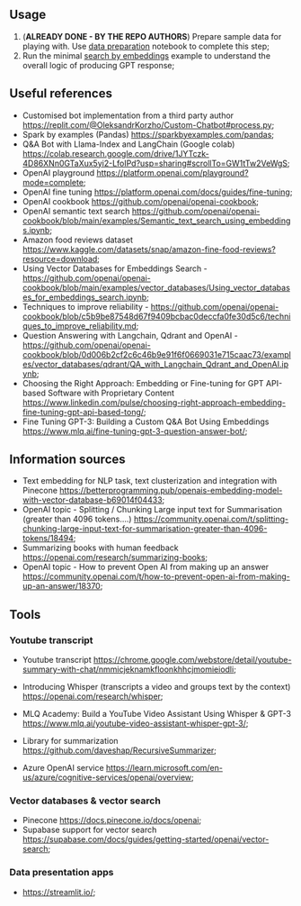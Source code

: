 ## Usage
1. (**ALREADY DONE - BY THE REPO AUTHORS**) Prepare sample data for playing with. Use [data preparation](./data_preparation.ipynb) notebook to complete this step;
2. Run the minimal [search by embeddings](./search_by_embeddings.ipynb) example to understand the overall logic of producing GPT response;

## Useful references

- Customised bot implementation from a third party author https://replit.com/@OleksandrKorzho/Custom-Chatbot#process.py;
- Spark by examples (Pandas) https://sparkbyexamples.com/pandas;
- Q&A Bot with Llama-Index and LangChain (Google colab) https://colab.research.google.com/drive/1JYTczk-4D86XNn0GTaXux5yi2-LfoIPd?usp=sharing#scrollTo=GW1tTw2VeWgS;
- OpenAI playground https://platform.openai.com/playground?mode=complete;
- OpenAI fine tuning https://platform.openai.com/docs/guides/fine-tuning;
- OpenAI cookbook https://github.com/openai/openai-cookbook;
- OpenAI semantic text search https://github.com/openai/openai-cookbook/blob/main/examples/Semantic_text_search_using_embeddings.ipynb;
- Amazon food reviews dataset https://www.kaggle.com/datasets/snap/amazon-fine-food-reviews?resource=download;
- Using Vector Databases for Embeddings Search - https://github.com/openai/openai-cookbook/blob/main/examples/vector_databases/Using_vector_databases_for_embeddings_search.ipynb;
- Techniques to improve reliability - https://github.com/openai/openai-cookbook/blob/c5b9be87548d67f9409bcbac0deccfa0fe30d5c6/techniques_to_improve_reliability.md;
- Question Answering with Langchain, Qdrant and OpenAI - https://github.com/openai/openai-cookbook/blob/0d006b2cf2c6c46b9e91f6f0669031e715caac73/examples/vector_databases/qdrant/QA_with_Langchain_Qdrant_and_OpenAI.ipynb;
- Choosing the Right Approach: Embedding or Fine-tuning for GPT API-based Software with Proprietary Content https://www.linkedin.com/pulse/choosing-right-approach-embedding-fine-tuning-gpt-api-based-tong/;
- Fine Tuning GPT-3: Building a Custom Q&A Bot Using Embeddings https://www.mlq.ai/fine-tuning-gpt-3-question-answer-bot/;

## Information sources
- Text embedding for NLP task, text clusterization and integration with Pinecone https://betterprogramming.pub/openais-embedding-model-with-vector-database-b69014f04433;
- OpenAI topic - Splitting / Chunking Large input text for Summarisation (greater than 4096 tokens….) https://community.openai.com/t/splitting-chunking-large-input-text-for-summarisation-greater-than-4096-tokens/18494;
- Summarizing books with human feedback https://openai.com/research/summarizing-books;
- OpenAI topic - How to prevent Open AI from making up an answer https://community.openai.com/t/how-to-prevent-open-ai-from-making-up-an-answer/18370;

## Tools

### Youtube transcript
- Youtube transcript https://chrome.google.com/webstore/detail/youtube-summary-with-chat/nmmicjeknamkfloonkhhcjmomieiodli;
- Introducing Whisper (transcripts a video and groups text by the context) https://openai.com/research/whisper;
- MLQ Academy: Build a YouTube Video Assistant Using Whisper & GPT-3 https://www.mlq.ai/youtube-video-assistant-whisper-gpt-3/;

- Library for summarization https://github.com/daveshap/RecursiveSummarizer;
- Azure OpenAI service https://learn.microsoft.com/en-us/azure/cognitive-services/openai/overview;

### Vector databases & vector search
- Pinecone https://docs.pinecone.io/docs/openai;
- Supabase support for vector search https://supabase.com/docs/guides/getting-started/openai/vector-search;

### Data presentation apps
- https://streamlit.io/;
